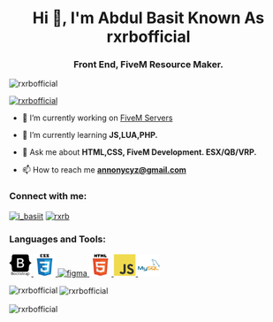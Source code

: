 <h1 align="center">Hi 👋, I'm Abdul Basit Known As rxrbofficial</h1>
<h3 align="center">Front End, FiveM Resource Maker.</h3>

<p align="left"> <img src="https://komarev.com/ghpvc/?username=rxrbofficial&label=Profile%20views&color=0e75b6&style=flat" alt="rxrbofficial" /> </p>

<p align="left"> <a href="https://github.com/ryo-ma/github-profile-trophy"><img src="https://github-profile-trophy.vercel.app/?username=rxrbofficial" alt="rxrbofficial" /></a> </p>

- 🔭 I’m currently working on [FiveM Servers](https://discord.gg/6s9XCcy4b5)

- 🌱 I’m currently learning **JS,LUA,PHP.**

- 💬 Ask me about **HTML,CSS, FiveM Development. ESX/QB/VRP.**

- 📫 How to reach me **annonycyz@gmail.com**

<h3 align="left">Connect with me:</h3>
<p align="left">
<a href="https://instagram.com/i_basiit" target="blank"><img align="center" src="https://raw.githubusercontent.com/rahuldkjain/github-profile-readme-generator/master/src/images/icons/Social/instagram.svg" alt="i_basiit" height="30" width="40" /></a>
<a href="https://discord.gg/rxrb" target="blank"><img align="center" src="https://raw.githubusercontent.com/rahuldkjain/github-profile-readme-generator/master/src/images/icons/Social/discord.svg" alt="rxrb" height="30" width="40" /></a>
</p>

<h3 align="left">Languages and Tools:</h3>
<p align="left"> <a href="https://getbootstrap.com" target="_blank" rel="noreferrer"> <img src="https://raw.githubusercontent.com/devicons/devicon/master/icons/bootstrap/bootstrap-plain-wordmark.svg" alt="bootstrap" width="40" height="40"/> </a> <a href="https://www.w3schools.com/css/" target="_blank" rel="noreferrer"> <img src="https://raw.githubusercontent.com/devicons/devicon/master/icons/css3/css3-original-wordmark.svg" alt="css3" width="40" height="40"/> </a> <a href="https://www.figma.com/" target="_blank" rel="noreferrer"> <img src="https://www.vectorlogo.zone/logos/figma/figma-icon.svg" alt="figma" width="40" height="40"/> </a> <a href="https://www.w3.org/html/" target="_blank" rel="noreferrer"> <img src="https://raw.githubusercontent.com/devicons/devicon/master/icons/html5/html5-original-wordmark.svg" alt="html5" width="40" height="40"/> </a> <a href="https://developer.mozilla.org/en-US/docs/Web/JavaScript" target="_blank" rel="noreferrer"> <img src="https://raw.githubusercontent.com/devicons/devicon/master/icons/javascript/javascript-original.svg" alt="javascript" width="40" height="40"/> </a> <a href="https://www.mysql.com/" target="_blank" rel="noreferrer"> <img src="https://raw.githubusercontent.com/devicons/devicon/master/icons/mysql/mysql-original-wordmark.svg" alt="mysql" width="40" height="40"/> </a> </p>

<p><img align="left" src="https://github-readme-stats.vercel.app/api/top-langs?username=rxrbofficial&show_icons=true&locale=en&layout=compact" alt="rxrbofficial" /></p>

<p>&nbsp;<img align="center" src="https://github-readme-stats.vercel.app/api?username=rxrbofficial&show_icons=true&locale=en" alt="rxrbofficial" /></p>

<p><img align="center" src="https://github-readme-streak-stats.herokuapp.com/?user=rxrbofficial&" alt="rxrbofficial" /></p>

